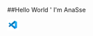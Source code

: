 ##Hello World ' I'm AnaSse

<img align="left" alt="Visual Studio Code" width="26px" src="./icons/icon_vscode.png">
<img align="left" alt="HTML5" width="26px" src="https://raw.githubusercontent.com/>
<img align="left" alt="CSS3" width="26px" src="https://raw.githubusercontent.com/g>
<img align="left" alt="CSharp" width="26px" src="https://raw.githubusercontent.com>
<img align="left" alt="JavaScript" width="26px" src="https://raw.githubusercontent>
<img align="left" alt="React" width="26px" src="https://raw.githubusercontent.com/>
<img align="left" alt="Node.js" width="26px" src="https://raw.githubusercontent.co>
<img align="left" alt="python" width="26px" src="https://raw.githubusercontent.com>




